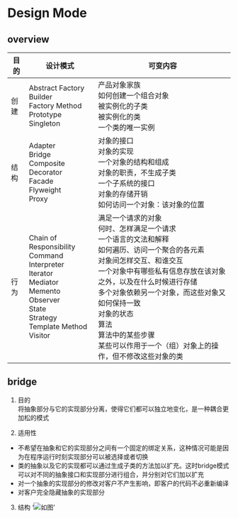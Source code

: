 # Design Mode
## overview

|目的|设计模式|可变内容|
|-|-|-|
|创建|Abstract Factory<br>Builder<br>Factory Method<br>Prototype<br>Singleton|产品对象家族<br>如何创建一个组合对象<br>被实例化的子类<br>被实例化的类<br>一个类的唯一实例|
|结构|Adapter<br>Bridge<br>Composite<br>Decorator<br>Facade<br>Flyweight<br>Proxy|对象的接口<br>对象的实现<br>一个对象的结构和组成<br>对象的职责，不生成子类<br>一个子系统的接口<br>对象的存储开销<br>如何访问一个对象：该对象的位置|
|行为|Chain of Responsibility<br>Command<br>Interpreter<br>Iterator<br>Mediator<br>Memento<br>Observer<br>State<br>Strategy<br>Template Method<br>Visitor|满足一个请求的对象<br>何时、怎样满足一个请求<br>一个语言的文法和解释<br>如何遍历、访问一个聚合的各元素<br>对象间怎样交互、和谁交互<br>一个对象中有哪些私有信息存放在该对象之外，以及在什么时候进行存储<br>多个对象依赖另一个对象，而这些对象又如何保持一致<br>对象的状态<br>算法<br>算法中的某些步骤<br>某些可以作用于一个（组）对象上的操作，但不修改这些对象的类|

## bridge
1. 目的<br>
将抽象部分与它的实现部分分离，使得它们都可以独立地变化，是一种耦合更加松的模式

2. 适用性<br>
- 不希望在抽象和它的实现部分之间有一个固定的绑定关系，这种情况可能是因为在程序运行时刻实现部分可以被选择或者切换
- 类的抽象以及它的实现都可以通过生成子类的方法加以扩充。这时bridge模式可以对不同的抽象接口和实现部分进行组合，并分别对它们加以扩充
- 对一个抽象的实现部分的修改对客户不产生影响，即客户的代码不必重新编译
- 对客户完全隐藏抽象的实现部分
3. 结构
‘![如图](E:\c++\design_mode\bridge\bridge0.png)’
